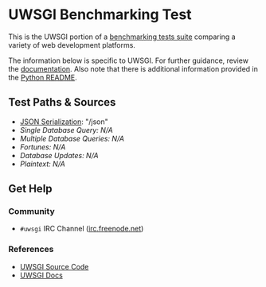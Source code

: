 # UWSGI Benchmarking Test

This is the UWSGI portion of a [benchmarking tests suite](../../) 
comparing a variety of web development platforms.

The information below is specific to UWSGI. For further guidance, 
review the [documentation](https://github.com/khulnasoft/BenchWeb/wiki). 
Also note that there is additional information provided in 
the [Python README](../).

## Test Paths & Sources

* [JSON Serialization](hello.py): "/json"
* _Single Database Query: N/A_
* _Multiple Database Queries: N/A_
* _Fortunes: N/A_
* _Database Updates: N/A_
* _Plaintext: N/A_

## Get Help

### Community

* `#uwsgi` IRC Channel ([irc.freenode.net](https://freenode.net/))

### References

* [UWSGI Source Code](https://github.com/unbit/uwsgi)
* [UWSGI Docs](https://uwsgi-docs.readthedocs.org/en/latest/)
